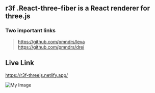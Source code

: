 ## r3f .React-three-fiber is a React renderer for three.js

### Two important links
> https://github.com/pmndrs/leva <br/>
> https://github.com/pmndrs/drei

## Live Link
<https://r3f-threejs.netlify.app/>

![My Image](https://i.ibb.co/yB7sDFL/12.gif)
